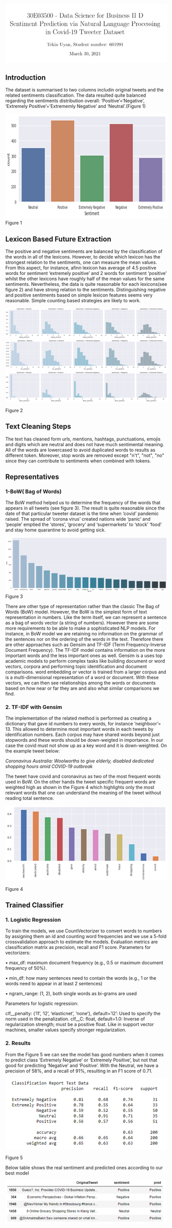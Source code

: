 ![Figure 0](https://github.com/tekinuyan/ML-Studies/blob/main/Sentiment%20Analysis%2C%20%20NLP/A4_Tekin_uyan_601991_Report_pics/image001.png)

## Introduction

The dataset is summarised to two columns includin original tweets and the related sentiments classification. The data resulted quite balanced regarding the sentiments distribution overall: ‘Positive’=‘Negative’, ‘Extremely Positive’=’Extrememly Negative’ and ‘Neutral’.(Figure 1)

![Figure 1](https://github.com/tekinuyan/ML-Studies/blob/main/Sentiment%20Analysis%2C%20%20NLP/A4_Tekin_uyan_601991_Report_pics/image004.png)
Figure 1

## Lexicon Based Future Extraction

The positive and negative sentiments are balanced by the classification of the words in all of the lexicons. However, to decide which lexicon has the strongest relation to the sentiments, one can measure the mean values. From this aspect, for instance, afinn lexicon has average of 4.5 positive words for sentiment ‘extremely positive’ and 2 words for sentiment ‘positive’ whilst the other lexicons have roughly half of the mean values for the same sentiments. Nevertheless, the data is quite reasonable for each lexicons(see figure 2) and have strong relation to the sentiments. Distinguishing negative and positive sentiments based on simple lexicon features seems very reasonable. Simple counting based strategies are likely to work.

![Figure 2](https://github.com/tekinuyan/ML-Studies/blob/main/Sentiment%20Analysis%2C%20%20NLP/A4_Tekin_uyan_601991_Report_pics/image005.png)
![Figure 2](https://github.com/tekinuyan/ML-Studies/blob/main/Sentiment%20Analysis%2C%20%20NLP/A4_Tekin_uyan_601991_Report_pics/image007.png)
![Figure 2](https://github.com/tekinuyan/ML-Studies/blob/main/Sentiment%20Analysis%2C%20%20NLP/A4_Tekin_uyan_601991_Report_pics/image009.png)

Figure 2

## Text Cleaning Steps 
The text has cleaned form urls, mentions, hashtags, punctuations, emojis and digits which are neutral and does not have much sentimental meaning. All of the words are lowercased to avoid duplicated words to results as different token. Moreover, stop words are removed except "n't", "not", "no" since they can contribute to sentiments when combined with tokens.

## Representatives

### 1-BoW( Bag of Words)
The BoW method helped us to determine the frequency of the words that appears in all tweets (see figure 3). The result is quite reasonable since the date of that particular tweeter dataset is the time when ‘covid’ pandemic raised. The spread of ‘corona virus’  created nations wide ‘panic’ and ‘people’  emptied  the ‘stores’, ’grocery’ and ‘supermarkets’ to ‘stock’ ‘food’   and stay home quarantine to avoid getting sick.  

![Figure 3](https://github.com/tekinuyan/ML-Studies/blob/main/Sentiment%20Analysis%2C%20%20NLP/A4_Tekin_uyan_601991_Report_pics/image011.png)
Figure 3 

There are other type of representation rather than the classic The Bag of Words (BoW) model. However, the BoW is the simplest form of text representation in numbers. Like the term itself, we can represent a sentence as a bag of words vector (a string of numbers). However there are some more requirements to be able to make a sophisticated NLP models. For instance, in BoW model we are retaining no information on the grammar of the sentences nor on the ordering of the words in the text.  Therefore there are other approaches such as Gensim and TF-IDF (Term Frequency-Inverse Document Frequency). The TF-IDF model contains information on the more important words and the less important ones as well. Gensim is a uses top academic models to perform complex tasks like building document or word vectors, corpora and performing topic identification and document comparisons. word embedding or vector is trained from a larger corpus and is a multi-dimensional representation of a word or document. With these vectors, we can then see relationships among the words or documents based on how near or far they are and also what similar comparisons we find.
### 2. TF-IDF with Gensim

The implementation of the related method is performed as creating a dictionary that gave id numbers to every words, for instance ‘neighboor’= 13.  This allowed to determine most important words in each tweets by identification numbers. Each corpus may have shared words beyond just stopwords and these words should be down-weigted in importance. In our case the covid must not show up as a key word and it is down-weighted. On the example tweet below: 

*Coronavirus Australia: Woolworths to give elderly, disabled dedicated shopping hours amid COVID-19 outbreak*

The tweet have covid and coronavirus as two of the most frequent words used in BoW. On the other hands the tweet specific frequent words are weighted high as shown in the Figure 4 which highlights only the most relevant words that one can understand the meaning of the tweet without reading total sentence.


![Figure 4](https://github.com/tekinuyan/ML-Studies/blob/main/Sentiment%20Analysis%2C%20%20NLP/A4_Tekin_uyan_601991_Report_pics/image013.png)

Figure 4 

## Trained Classifier

### 1. Logistic Regression

To train the models, we use CountVectorizer to convert words to numbers by assigning them an id and counting word frequencies and we use a 5-fold crossvalidation approach to estimate the models.
Evaluation metrics are classification matrix as precision, recall and F1 score.
Parameters for vectorizers:

•	max_df: maximum document frequency (e.g., 0.5 or maximum document frequency of 50%).

•	min_df: how many sentences need to contain the words (e.g., 1 or the words need to appear in at least 2 sentences)

•	ngram_range: (1, 2), both single words as bi-grams are used

Parameters for logistic regression:

clf__penalty: {‘l1’, ‘l2’, ‘elasticnet’, ‘none’}, default=’l2’: Used to specify the norm used in the penalization. clf__C: float, default=1.0: Inverse of regularization strength; must be a positive float. Like in support vector machines, smaller values specify stronger regularization.

### 2. Results 

From the Figure 5 we can see the model has good numbers when it comes to predict class ‘Extremely Negative’ or ‘Extremely Positive’, but not that good for predicting ‘Negative’ and ‘Positive’. With the Neutral, we have a precision of 58%, and a recall of 91%, resulting in an F1 score of 0.71.

![Figure 5](https://github.com/tekinuyan/ML-Studies/blob/main/Sentiment%20Analysis%2C%20%20NLP/A4_Tekin_uyan_601991_Report_pics/image015.png)

Figure 5 

Below table shows the real sentiment and predicted ones according to our best model

![Figure 6](https://github.com/tekinuyan/ML-Studies/blob/main/Sentiment%20Analysis%2C%20%20NLP/A4_Tekin_uyan_601991_Report_pics/image016.png)
